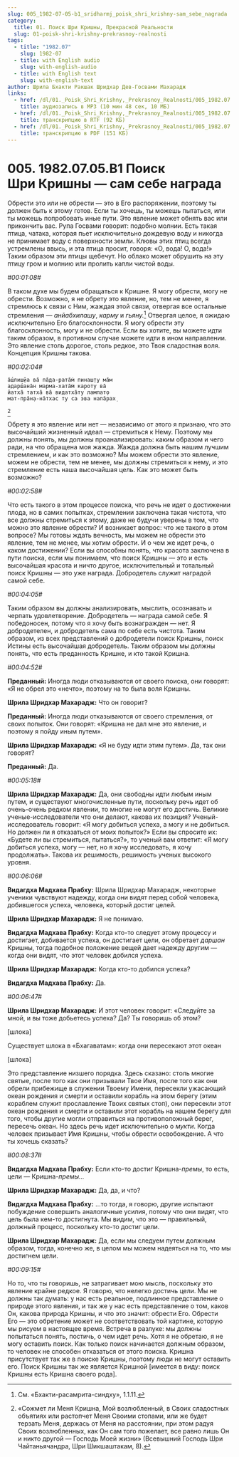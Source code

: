 ```yaml
---
slug: 005_1982-07-05-b1_sridharmj_poisk_shri_krishny-sam_sebe_nagrada
category:
  title: 01. Поиск Шри Кришны, Прекрасной Реальности
  slug: 01-poisk-shri-krishny-prekrasnoy-realnosti
tags:
  - title: "1982.07"
    slug: 1982-07
  - title: with English audio
    slug: with-english-audio
  - title: with English text
    slug: with-english-text
author: Шрила Бхакти Ракшак Шридхар Дев-Госвами Махарадж
links:
  - href: /dl/01._Poisk_Shri_Krishny,_Prekrasnoy_Realnosti/005_1982.07.05.B1_SridharMj_Poisk_Shri_Krishny--sam_sebe_nagrada.mp3
    title: аудиозапись в MP3 (10 мин 48 сек, 10 МБ)
  - href: /dl/01._Poisk_Shri_Krishny,_Prekrasnoy_Realnosti/005_1982.07.05.B1_SridharMj_Poisk_Shri_Krishny--sam_sebe_nagrada.rtf
    title: транскрипцию в RTF (92 КБ)
  - href: /dl/01._Poisk_Shri_Krishny,_Prekrasnoy_Realnosti/005_1982.07.05.B1_SridharMj_Poisk_Shri_Krishny--sam_sebe_nagrada.pdf
    title: транскрипцию в PDF (151 КБ)
---
```


# 005. 1982.07.05.B1 Поиск Шри Кришны — сам себе награда

Обрести это или не обрести — это в Его распоряжении, поэтому ты должен быть к этому готов. Если ты хочешь, ты можешь пытаться, или ты можешь попробовать иные пути. Это явление может обнять вас или прикончить вас. Рупа Госвами говорит: подобно молнии. Есть такая птица, чатака, которая пьет исключительно дождевую воду и никогда не принимает воду с поверхности земли. Клювы этих птиц всегда устремлены ввысь, и эта птица просит, говоря: «О, вода! О, вода!» Таким образом эти птицы щебечут. Но облако может обрушить на эту птицу гром и молнию или пролить капли чистой воды.

*#00:01:08#*

В таком духе мы будем обращаться к Кришне. Я могу обрести, могу не обрести. Возможно, я не обрету это явление, но, тем не менее, я стремлюсь к связи с Ним, жаждая этой связи, отвергая все остальные стремления — *анйабхилашу*, *карму* и *гьяну.*[^ftnref1] Отвергая целое, я ожидаю исключительно Его благосклонности. Я могу обрести эту благосклонность, могу и не обрести. Если вы хотите, вы можете идти таким образом, в противном случае можете идти в ином направлении. Это явление столь дорогое, столь редкое, это Твоя сладостная воля. Концепция Кришны такова.

*#00:02:04#*

    а̄ш́лиш̣йа ва̄ па̄да-рата̄м̇ пинаш̣т̣у ма̄м
    адарш́ана̄н марма-хата̄м̇ кароту ва̄
    йатха̄ татха̄ ва̄ видатха̄ту лампат̣о
    мат-пра̄н̣а-на̄тхас ту са эва напа̄рах̣
[^ftnref2]

Обрету я это явление или нет — независимо от этого я признаю, что это высочайший жизненный идеал — стремиться к Нему. Поэтому мы должны понять, мы должны проанализировать: каким образом и чего ради, на что обращена моя жажда. Жажда должна быть нашим лучшим стремлением, и как это возможно? Мы можем обрести это явление, можем не обрести, тем не менее, мы должны стремиться к нему, и это стремление есть наша высочайшая цель. Как это может быть возможно?

*#00:02:58#*

Что есть такого в этом процессе поиска, что речь не идет о достижении плода, но в самих попытках, стремлении заключена такая чистота, что все должны стремиться к этому, даже не будучи уверены в том, что можно это явление обрести? И возникает вопрос: что же такого в этом вопросе? Мы готовы ждать вечность, мы можем не обрести это явление, тем не менее, мы хотим обрести. И о чем же идет речь, о каком достижении? Если вы способны понять, что красота заключена в пути поиска, если мы понимаем, что поиск Кришны — это и есть высочайшая красота и ничто другое, исключительный и тотальный поиск Кришны — это уже награда. Добродетель служит наградой самой себе.

*#00:04:05#*

Таким образом вы должны анализировать, мыслить, осознавать и черпать удовлетворение. Добродетель — награда самой себе. Я победоносен, потому что я хочу быть вознагражден — нет. Я добродетелен, и добродетель сама по себе есть чистота. Таким образом, из всех представлений о добродетели поиск Кришны, поиск Истины есть высочайшая добродетель. Таким образом мы должны понять, что есть преданность Кришне, и кто такой Кришна.

*#00:04:52#*

**Преданный:** Иногда люди отказываются от своего поиска, они говорят: «Я не обрел это «нечто», поэтому на то была воля Кришны.

**Шрила Шридхар Махарадж:** Что он говорит?

**Преданный:** Иногда люди отказываются от своего стремления, от своих попыток. Они говорят: «Кришна не дал мне это явление, и поэтому я пойду иным путем».

**Шрила Шридхар Махарадж:** «Я не буду идти этим путем». Да, так они говорят?

**Преданный:** Да.

*#00:05:18#*

**Шрила Шридхар Махарадж:** Да, они свободны идти любым иным путем, и существуют многочисленные пути, поскольку речь идет об очень-очень редком явлении, то многие не могут его достичь. Великие ученые-исследователи что они делают, какова их позиция? Ученый-исследователь говорит: «Я могу добиться успеха, а могу и не добиться. Но должен ли я отказаться от моих попыток?» Если вы спросите их: «Будете ли вы стремиться, пытаться?», то ученый вам ответит: «Я могу добиться успеха, могу — нет, но я хочу исследовать, я хочу продолжать». Такова их решимость, решимость ученых высокого уровня.

*#00:06:06#*

**Видагдха Мадхава Прабху:** Шрила Шридхар Махарадж, некоторые ученики чувствуют надежду, когда они видят перед собой человека, добившегося успеха, человека, который достиг целей.

**Шрила Шридхар Махарадж:** Я не понимаю.

**Видагдха Мадхава Прабху:** Когда кто-то следует этому процессу и достигает, добивается успеха, он достигает цели, он обретает *даршан* Кришны, тогда подобное положение вещей дает надежду другим — когда они видят, что этот человек добился успеха.

**Шрила Шридхар Махарадж:** Когда кто-то добился успеха?

**Видагдха Мадхава Прабху:** Да.

*#00:06:47#*

**Шрила Шридхар Махарадж:** И этот человек говорит: «Следуйте за мной, и вы тоже добьетесь успеха? Да? Ты говоришь об этом?

[шлока]

Существует шлока в «Бхагаватам»: когда они пересекают этот океан

[шлока]

Это представление низшего порядка. Здесь сказано: столь многие святые, после того как они призывали Твое Имя, после того как они обрели прибежище в служении Твоему Имени, пересекли ужасающий океан рождения и смерти и оставили корабль на этом берегу (этим кораблем служит прославление Твоих святых стоп), они пересекли этот океан рождения и смерти и оставили этот корабль на нашем берегу для того, чтобы другие могли отправиться на противоположный берег, пересечь океан. Но здесь речь идет исключительно о *мукти*. Когда человек призывает Имя Кришны, чтобы обрести освобождение. А что ты хочешь сказать?

*#00:08:37#*

**Видагдха Мадхава Прабху:** Если кто-то достиг Кришна-*премы*, то есть, цели — Кришна-*премы…*

**Шрила Шридхар Махарадж:** Да, да, и что?

**Видагдха Мадхава Прабху:** …то тогда, я говорю, другие испытают побуждение совершить аналогичные усилия, потому что они видят, что цель была кем-то достигнута. Мы видим, что это — правильный, должный процесс, поскольку кто-то достиг цели.

**Шрила Шридхар Махарадж:** Да, если мы следуем путем должным образом, тогда, конечно же, в целом мы можем надеяться на то, что мы достигнем цели.

*#00:09:15#*

Но то, что ты говоришь, не затрагивает мою мысль, поскольку это явление крайне редкое. Я говорю, что нелегко достичь цели. Мы не должны так думать: у нас есть реальное, подлинное представление о природе этого явления, и так же у нас есть представление о том, каков Он, какова природа Кришны, и что это значит: обрести Его. Обрести Его — это обретение может не соответствовать той картине, которую мы рисуем в настоящее время. Встреча в разлуке: мы должны попытаться понять, постичь, о чем идет речь. Хотя я не обретаю, я не могу оставить поиск. Как только поиск начинается должным образом, то человек не способен отказаться от этого поиска. Кришна присутствует так же в поиске Кришны, поэтому люди не могут оставить его. Поиск Кришны так же является Кришной [имеется в виду: поиск Кришны есть Кришна своего рода].



[^ftnref1]: См. «Бхакти-расамрита-синдху», 1.1.11.

[^ftnref2]: «Сожмет ли Меня Кришна, Мой возлюбленный, в Своих сладостных объятиях или растопчет Меня Своими стопами, или же будет терзать Меня, держась от Меня на расстоянии, при этом радуя Своих возлюбленных, как Он сам того пожелает, все равно лишь Он и никто другой — Господь Моей жизни» (Всевышний Господь Шри Чайтаньячандра, Шри Шикшаштакам, 8).

